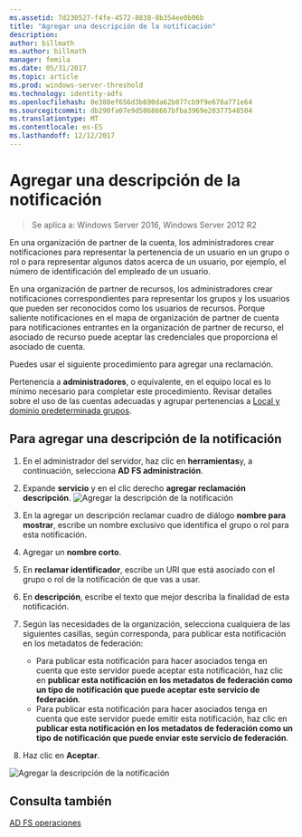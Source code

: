 ```yaml
---
ms.assetid: 7d230527-f4fe-4572-8838-0b354ee0b06b
title: "Agregar una descripción de la notificación"
description: 
author: billmath
ms.author: billmath
manager: femila
ms.date: 05/31/2017
ms.topic: article
ms.prod: windows-server-threshold
ms.technology: identity-adfs
ms.openlocfilehash: 0e388ef656d3b690da62b077cb9f9e678a771e64
ms.sourcegitcommit: db290fa07e9d50686667bfba3969e20377548504
ms.translationtype: MT
ms.contentlocale: es-ES
ms.lasthandoff: 12/12/2017
---
```

# <a name="add-a-claim-description"></a>Agregar una descripción de la notificación

>Se aplica a: Windows Server 2016, Windows Server 2012 R2

En una organización de partner de la cuenta, los administradores crear notificaciones para representar la pertenencia de un usuario en un grupo o rol o para representar algunos datos acerca de un usuario, por ejemplo, el número de identificación del empleado de un usuario.

En una organización de partner de recursos, los administradores crear notificaciones correspondientes para representar los grupos y los usuarios que pueden ser reconocidos como los usuarios de recursos. Porque saliente notificaciones en el mapa de organización de partner de cuenta para notificaciones entrantes en la organización de partner de recurso, el asociado de recurso puede aceptar las credenciales que proporciona el asociado de cuenta. 

Puedes usar el siguiente procedimiento para agregar una reclamación.

Pertenencia a **administradores**, o equivalente, en el equipo local es lo mínimo necesario para completar este procedimiento.  Revisar detalles sobre el uso de las cuentas adecuadas y agrupar pertenencias a [Local y dominio predeterminada grupos](https://go.microsoft.com/fwlink/?LinkId=83477).

## <a name="to-add-a-claim-description"></a>Para agregar una descripción de la notificación

1. En el administrador del servidor, haz clic en **herramientas**y, a continuación, selecciona **AD FS administración**. 

2.  Expande **servicio** y en el clic derecho **agregar reclamación descripción**.
![Agregar la descripción de la notificación](media\Add-a-Claim-Description\claimdesc1.png)

3.  En la agregar un descripción reclamar cuadro de diálogo **nombre para mostrar**, escribe un nombre exclusivo que identifica el grupo o rol para esta notificación.

4.  Agregar un **nombre corto**.

5.  En **reclamar identificador**, escribe un URI que está asociado con el grupo o rol de la notificación de que vas a usar.

6.  En **descripción**, escribe el texto que mejor describa la finalidad de esta notificación.

7.  Según las necesidades de la organización, selecciona cualquiera de las siguientes casillas, según corresponda, para publicar esta notificación en los metadatos de federación:


    - Para publicar esta notificación para hacer asociados tenga en cuenta que este servidor puede aceptar esta notificación, haz clic en **publicar esta notificación en los metadatos de federación como un tipo de notificación que puede aceptar este servicio de federación**.
    - Para publicar esta notificación para hacer asociados tenga en cuenta que este servidor puede emitir esta notificación, haz clic en **publicar esta notificación en los metadatos de federación como un tipo de notificación que puede enviar este servicio de federación**.

8.  Haz clic en **Aceptar**.

![Agregar la descripción de la notificación](media\Add-a-Claim-Description\claimdesc2.png)

  
## <a name="see-also"></a>Consulta también  
[AD FS operaciones](../../ad-fs/AD-FS-2016-Operations.md) 

